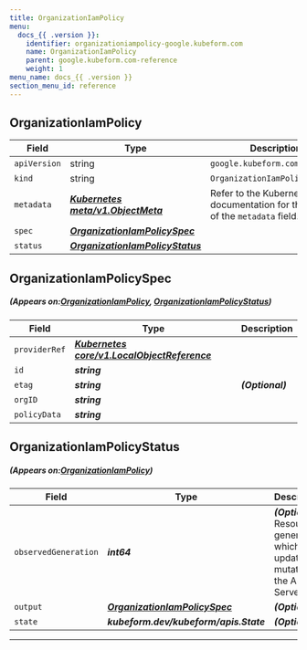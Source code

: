 ```yaml
---
title: OrganizationIamPolicy
menu:
  docs_{{ .version }}:
    identifier: organizationiampolicy-google.kubeform.com
    name: OrganizationIamPolicy
    parent: google.kubeform.com-reference
    weight: 1
menu_name: docs_{{ .version }}
section_menu_id: reference
---
```


## OrganizationIamPolicy
| Field | Type | Description |
| ------ | ----- | ----------- |
| `apiVersion` | string | `google.kubeform.com/v1alpha1` |
|    `kind` | string | `OrganizationIamPolicy` |
| `metadata` | ***[Kubernetes meta/v1.ObjectMeta](https://kubernetes.io/docs/reference/generated/kubernetes-api/v1.13/#objectmeta-v1-meta)***|Refer to the Kubernetes API documentation for the fields of the `metadata` field.|
| `spec` | ***[OrganizationIamPolicySpec](#OrganizationIamPolicySpec)***||
| `status` | ***[OrganizationIamPolicyStatus](#OrganizationIamPolicyStatus)***||
## OrganizationIamPolicySpec
##### (Appears on:[OrganizationIamPolicy](#OrganizationIamPolicy), [OrganizationIamPolicyStatus](#OrganizationIamPolicyStatus))
| Field | Type | Description |
| ------ | ----- | ----------- |
| `providerRef` | ***[Kubernetes core/v1.LocalObjectReference](https://kubernetes.io/docs/reference/generated/kubernetes-api/v1.13/#localobjectreference-v1-core)***||
| `id` | ***string***||
| `etag` | ***string***| ***(Optional)*** |
| `orgID` | ***string***||
| `policyData` | ***string***||
## OrganizationIamPolicyStatus
##### (Appears on:[OrganizationIamPolicy](#OrganizationIamPolicy))
| Field | Type | Description |
| ------ | ----- | ----------- |
| `observedGeneration` | ***int64***| ***(Optional)*** Resource generation, which is updated on mutation by the API Server.|
| `output` | ***[OrganizationIamPolicySpec](#OrganizationIamPolicySpec)***| ***(Optional)*** |
| `state` | ***kubeform.dev/kubeform/apis.State***| ***(Optional)*** |
---
